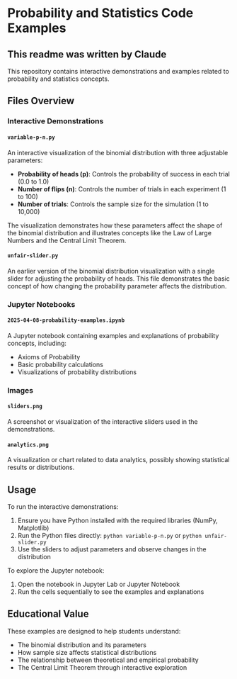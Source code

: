 # Probability and Statistics Code Examples
## This readme was written by Claude

This repository contains interactive demonstrations and examples related to probability and statistics concepts.

## Files Overview

### Interactive Demonstrations

#### `variable-p-n.py`
An interactive visualization of the binomial distribution with three adjustable parameters:
- **Probability of heads (p)**: Controls the probability of success in each trial (0.0 to 1.0)
- **Number of flips (n)**: Controls the number of trials in each experiment (1 to 100)
- **Number of trials**: Controls the sample size for the simulation (1 to 10,000)

The visualization demonstrates how these parameters affect the shape of the binomial distribution and illustrates concepts like the Law of Large Numbers and the Central Limit Theorem.

#### `unfair-slider.py`
An earlier version of the binomial distribution visualization with a single slider for adjusting the probability of heads. This file demonstrates the basic concept of how changing the probability parameter affects the distribution.

### Jupyter Notebooks

#### `2025-04-08-probability-examples.ipynb`
A Jupyter notebook containing examples and explanations of probability concepts, including:
- Axioms of Probability
- Basic probability calculations
- Visualizations of probability distributions

### Images

#### `sliders.png`
A screenshot or visualization of the interactive sliders used in the demonstrations.

#### `analytics.png`
A visualization or chart related to data analytics, possibly showing statistical results or distributions.

## Usage

To run the interactive demonstrations:
1. Ensure you have Python installed with the required libraries (NumPy, Matplotlib)
2. Run the Python files directly: `python variable-p-n.py` or `python unfair-slider.py`
3. Use the sliders to adjust parameters and observe changes in the distribution

To explore the Jupyter notebook:
1. Open the notebook in Jupyter Lab or Jupyter Notebook
2. Run the cells sequentially to see the examples and explanations

## Educational Value

These examples are designed to help students understand:
- The binomial distribution and its parameters
- How sample size affects statistical distributions
- The relationship between theoretical and empirical probability
- The Central Limit Theorem through interactive exploration
